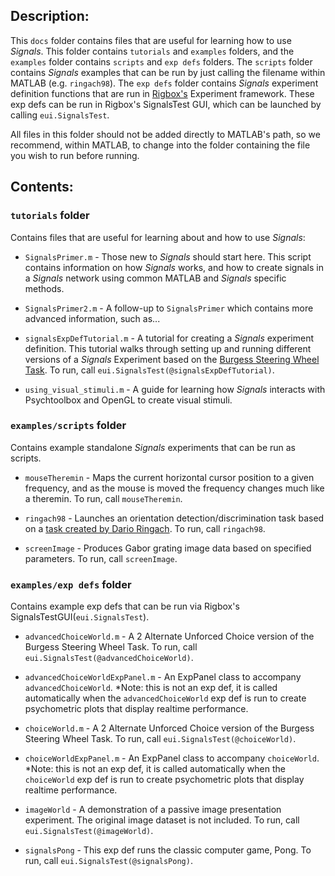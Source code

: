 ## Description:

This `docs` folder contains files that are useful for learning how to use *Signals*. This folder contains `tutorials` and `examples` folders, and the `examples` folder contains `scripts` and `exp defs` folders. The `scripts` folder contains *Signals* examples that can be run by just calling the filename within MATLAB (e.g. `ringach98`). The `exp defs` folder contains *Signals* experiment definition functions that are run in [Rigbox's](https://github.com/cortex-lab/Rigbox) Experiment framework. These exp defs can be run in Rigbox's SignalsTest GUI, which can be launched by calling `eui.SignalsTest`.

All files in this folder should not be added directly to MATLAB's path, so we recommend, within MATLAB, to change into the folder containing the file you wish to run before running.


## Contents:

### `tutorials` folder

Contains files that are useful for learning about and how to use *Signals*:

- `SignalsPrimer.m` - Those new to *Signals* should start here. This script contains information on how *Signals* works, and how to create signals in a *Signals* network using common MATLAB and *Signals* specific methods.

- `SignalsPrimer2.m` - A follow-up to `SignalsPrimer` which contains more advanced information, such as...

- `signalsExpDefTutorial.m` - A tutorial for creating a *Signals* experiment definition.  This tutorial walks through setting up and running different versions of a *Signals* Experiment based on the [Burgess Steering Wheel Task](https://www.biorxiv.org/content/biorxiv/early/2017/07/25/051912.full.pdf). To run, call `eui.SignalsTest(@signalsExpDefTutorial)`.

- `using_visual_stimuli.m` - A guide for learning how *Signals* interacts with Psychtoolbox and OpenGL to create visual stimuli.

### `examples/scripts` folder

Contains example standalone *Signals* experiments that can be run as scripts.

- `mouseTheremin` - Maps the current horizontal cursor position to a given
frequency, and as the mouse is moved the frequency changes much like a
theremin. To run, call `mouseTheremin`.

- `ringach98` - Launches an orientation detection/discrimination task based on a [task created by Dario Ringach](https://www.sciencedirect.com/science/article/pii/S0042698997003222?via%3Dihub). To run, call `ringach98`.

- `screenImage` - Produces Gabor grating image data based on specified parameters. To run, call `screenImage`.

### `examples/exp defs` folder

Contains example exp defs that can be run via Rigbox's SignalsTestGUI(`eui.SignalsTest`).

- `advancedChoiceWorld.m` - A 2 Alternate Unforced Choice version of the Burgess Steering Wheel Task. To run, call `eui.SignalsTest(@advancedChoiceWorld)`.

- `advancedChoiceWorldExpPanel.m` - An ExpPanel class to accompany `advancedChoiceWorld`. *Note: this is not an exp def, it is called automatically when the `advancedChoiceWorld` exp def is run to create psychometric plots that display realtime performance.

- `choiceWorld.m` - A 2 Alternate Unforced Choice version of the Burgess Steering Wheel Task.  To run, call `eui.SignalsTest(@choiceWorld)`.

- `choiceWorldExpPanel.m` - An ExpPanel class to accompany `choiceWorld`. *Note: this is not an exp def, it is called automatically when the `choiceWorld` exp def is run to create psychometric plots that display realtime performance.

- `imageWorld` - A demonstration of a passive image presentation experiment. The original image dataset is not included. To run, call `eui.SignalsTest(@imageWorld)`.

- `signalsPong` - This exp def runs the classic computer game, Pong. To run, call `eui.SignalsTest(@signalsPong)`.